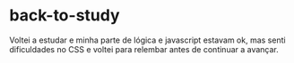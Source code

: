 # back-to-study
Voltei a estudar e minha parte de lógica e javascript estavam ok, mas senti dificuldades no CSS e voltei para relembar antes de continuar a avançar.